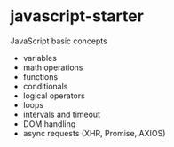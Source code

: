 # javascript-starter

JavaScript basic concepts

- variables
- math operations
- functions
- conditionals
- logical operators
- loops
- intervals and timeout
- DOM handling
- async requests (XHR, Promise, AXIOS)
